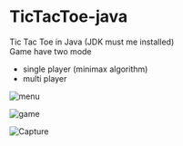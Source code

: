 # TicTacToe-java
Tic Tac Toe in Java
(JDK must me installed) <br>
Game have two mode 
- single player (minimax algorithm)
- multi player

![menu](https://user-images.githubusercontent.com/69248796/96697440-8c595e80-13a9-11eb-9d75-dba2f440390e.PNG)

![game](https://user-images.githubusercontent.com/69248796/96697422-86fc1400-13a9-11eb-8b0c-4bb03d1af340.PNG)

![Capture](https://user-images.githubusercontent.com/69248796/96697413-85325080-13a9-11eb-8bd3-8bd6bb9cd67d.PNG)
